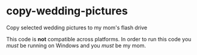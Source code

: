 # copy-wedding-pictures
Copy selected wedding pictures to my mom's flash drive

This code is **not** compatible across platforms. In order to run this code you _must_ be running on Windows and you _must_ be my mom.
